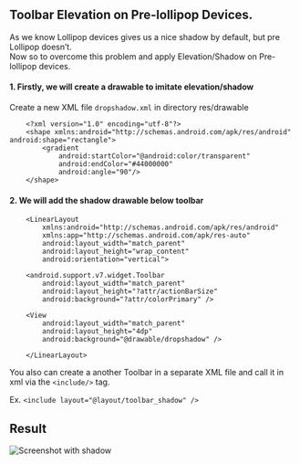 ## Toolbar Elevation on Pre-lollipop Devices.
As we know Lollipop devices gives us a nice shadow by default, but pre Lollipop doesn’t. <br>Now so to overcome this problem and apply Elevation/Shadow on Pre-lollipop devices.

#### 1. Firstly, we will create a drawable to imitate elevation/shadow 

Create a new XML file `dropshadow.xml` in directory res/drawable

        <?xml version="1.0" encoding="utf-8"?>
        <shape xmlns:android="http://schemas.android.com/apk/res/android" android:shape="rectangle">
            <gradient
                android:startColor="@android:color/transparent"
                android:endColor="#44000000"
                android:angle="90"/>
        </shape>
    
#### 2. We will add the shadow drawable below toolbar

        <LinearLayout 
            xmlns:android="http://schemas.android.com/apk/res/android"
            xmlns:app="http://schemas.android.com/apk/res-auto"
            android:layout_width="match_parent"
            android:layout_height="wrap_content"
            android:orientation="vertical">

        <android.support.v7.widget.Toolbar
            android:layout_width="match_parent"
            android:layout_height="?attr/actionBarSize"
            android:background="?attr/colorPrimary" />

        <View
            android:layout_width="match_parent"
            android:layout_height="4dp"
            android:background="@drawable/dropshadow" />

        </LinearLayout>


You also can create a another Toolbar in a separate XML file and call it in xml via the `<include/>` tag. 

Ex. `<include layout="@layout/toolbar_shadow" />`


## Result

![Screenshot with shadow](https://github.com/vipulasri/Timeline-View/blob/master/screen_with_shadow.png)


